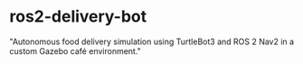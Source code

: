 # ros2-delivery-bot
"Autonomous food delivery simulation using TurtleBot3 and ROS 2 Nav2 in a custom Gazebo café environment."
